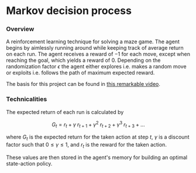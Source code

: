 # Markov decision process

### Overview
A reinforcement learning technique for solving a maze game. The agent begins by aimlessly running around while keeping track of average return on each run.
The agent receives a reward of $-1$ for each move, except when reaching the goal, which yields a reward of $0$. Depending on the randomization factor $\epsilon$ the
agent either explores i.e. makes a random move or exploits i.e. follows the path of maximum expected reward.

The basis for this project can be found in [this remarkable video](https://www.youtube.com/watch?v=VnpRp7ZglfA&t=1709s).

### Technicalities
The expected return of each run is calculated by
```math
G_t=r_t+\gamma\;r_{t+1}+\gamma^2\;r_{t+2}+\gamma^3\;r_{t+3}+\dots
```
where $G_t$ is the expected return for the taken action at step $t$, $\gamma$ is a discount factor such that $0\le\gamma\le1$,
and $r_t$ is the reward for the taken action.

These values are then stored in the agent's memory for building an optimal state-action policy.

